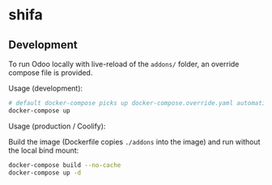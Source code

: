 # shifa

## Development

To run Odoo locally with live-reload of the `addons/` folder, an override compose file is provided.

Usage (development):

```bash
# default docker-compose picks up docker-compose.override.yaml automatically
docker-compose up
```

Usage (production / Coolify):

Build the image (Dockerfile copies `./addons` into the image) and run without the local bind mount:

```bash
docker-compose build --no-cache
docker-compose up -d
```


